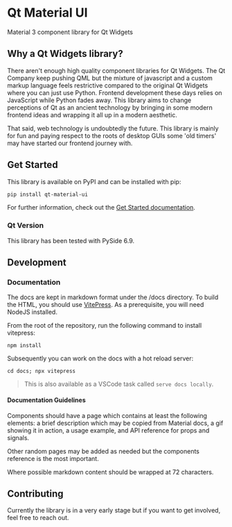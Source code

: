 # Qt Material UI

Material 3 component library for Qt Widgets

## Why a Qt Widgets library?

There aren't enough high quality component libraries for Qt Widgets. The
Qt Company keep pushing QML but the mixture of javascript and a custom
markup language feels restrictive compared to the original Qt Widgets
where you can just use Python. Frontend development these days relies on
JavaScript while Python fades away. This library aims to change
perceptions of Qt as an ancient technology by bringing in some modern
frontend ideas and wrapping it all up in a modern aesthetic.

That said, web technology is undoubtedly the future. This library is
mainly for fun and paying respect to the roots of desktop GUIs some 'old
timers' may have started our frontend journey with.

## Get Started

This library is available on PyPI and can be installed with pip:

```bash
pip install qt-material-ui
```

For further information, check out the
[Get Started documentation](https://qt-material-ui.readthedocs.io/en/latest/get-started.html).

### Qt Version

This library has been tested with PySide 6.9.

## Development

### Documentation

The docs are kept in markdown format under the /docs directory. To
build the HTML, you should use [VitePress](https://vitepress.dev).
As a prerequisite, you will need NodeJS installed.

From the root of the repository, run the following command to install
vitepress:

```
npm install
```

Subsequently you can work on the docs with a hot reload server:

```
cd docs; npx vitepress
```

> This is also available as a VSCode task called `serve docs locally`.

#### Documentation Guidelines

Components should have a page which contains at least the following
elements: a brief description which may be copied from Material docs, a
gif showing it in action, a usage example, and API reference for props
and signals.

Other random pages may be added as needed but the components reference
is the most important.

Where possible markdown content should be wrapped at 72 characters.

## Contributing

Currently the library is in a very early stage but if you want to get
involved, feel free to reach out.
